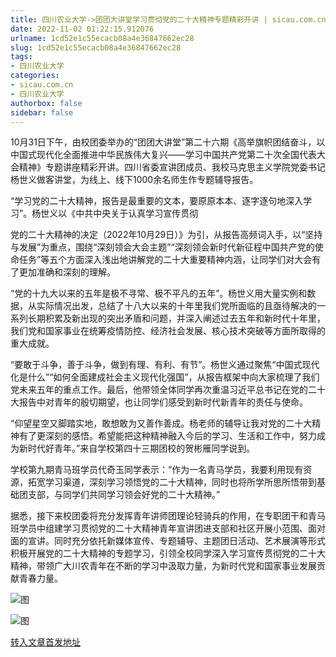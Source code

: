 ```yaml
---
title: 四川农业大学->团团大讲堂学习贯彻党的二十大精神专题精彩开讲 | sicau.com.cn
date: 2022-11-02 01:22:15.912076
urlname: 1cd52e1c55ecacb08a4e36847662ec28
slug: 1cd52e1c55ecacb08a4e36847662ec28
tags: 
- 四川农业大学
categories:
- sicau.com.cn
- 四川农业大学
authorbox: false
sidebar: false
---
```

10月31日下午，由校团委举办的“团团大讲堂”第二十六期《高举旗帜团结奋斗，以中国式现代化全面推进中华民族伟大复兴——学习中国共产党第二十次全国代表大会精神》专题讲座精彩开讲。四川省委宣讲团成员、我校马克思主义学院党委书记杨世义做客讲堂，为线上、线下1000余名师生作专题辅导报告。

“学习党的二十大精神，报告是最重要的文本，要原原本本、逐字逐句地深入学习”。杨世义以《中共中央关于认真学习宣传贯彻
<!--more-->
党的二十大精神的决定（2022年10月29日）》为引，从报告高频词入手，以“坚持与发展”为重点，围绕“深刻领会大会主题”“深刻领会新时代新征程中国共产党的使命任务”等五个方面深入浅出地讲解党的二十大重要精神内涵，让同学们对大会有了更加准确和深刻的理解。

“党的十九大以来的五年是极不寻常、极不平凡的五年”。杨世义用大量实例和数据，从实际情况出发，总结了十八大以来的十年里我们党所面临的且亟待解决的一系列长期积累及新出现的突出矛盾和问题，并深入阐述过去五年和新时代十年里，我们党和国家事业在统筹疫情防控、经济社会发展、核心技术突破等方面所取得的重大成就。

“要敢于斗争，善于斗争，做到有理、有利、有节”。杨世义通过聚焦“中国式现代化是什么”“如何全面建成社会主义现代化强国”，从报告框架中向大家梳理了我们党未来五年的重点工作。最后，他带领全体同学再次重温习近平总书记在党的二十大报告中对青年的殷切期望，也让同学们感受到新时代新青年的责任与使命。

“仰望星空又脚踏实地，敢想敢为又善作善成。杨老师的辅导让我对党的二十大精神有了更深刻的感悟。希望能把这种精神融入今后的学习、生活和工作中，努力成为新时代好青年。”来自学校第四十三期团校的贺彬雁同学说到。

学校第九期青马班学员代奇玉同学表示：“作为一名青马学员，我要利用现有资源，拓宽学习渠道，深刻学习领悟党的二十大精神，同时也将所学所思所悟带到基础团支部，与同学们共同学习领会好党的二十大精神。”

据悉，接下来校团委将充分发挥青年讲师团理论轻骑兵的作用，在专职团干和青马班学员中组建学习贯彻党的二十大精神青年宣讲团进支部和社区开展小范围、面对面的宣讲。同时充分依托新媒体宣传、专题辅导、主题团日活动、艺术展演等形式积极开展党的二十大精神的专题学习，引领全校同学深入学习宣传贯彻党的二十大精神，带领广大川农青年在不断的学习中汲取力量，为新时代党和国家事业发展贡献青春力量。

![图](https://news.sicau.edu.cn/__local/9/15/CC/FD46C1B9EB4E80713D20DA4B8A0_520E6CF8_6BBAF.png)

![图](https://news.sicau.edu.cn/__local/5/62/8A/6F253007A18A76BAA8D80E49003_DFB32432_12C74.png)

[转入文章首发地址](https://news.sicau.edu.cn/info/1078/70052.htm)